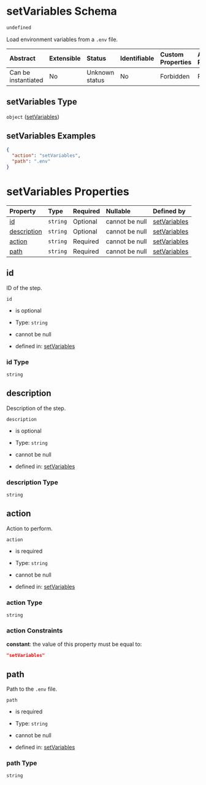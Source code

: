 # setVariables Schema

```txt
undefined
```

Load environment variables from a `.env` file.

| Abstract            | Extensible | Status         | Identifiable | Custom Properties | Additional Properties | Access Restrictions | Defined In                                                                         |
| :------------------ | :--------- | :------------- | :----------- | :---------------- | :-------------------- | :------------------ | :--------------------------------------------------------------------------------- |
| Can be instantiated | No         | Unknown status | No           | Forbidden         | Forbidden             | none                | [setVariables\_v2.schema.json](setVariables_v2.schema.json "open original schema") |

## setVariables Type

`object` ([setVariables](setvariables_v2.md))

## setVariables Examples

```json
{
  "action": "setVariables",
  "path": ".env"
}
```

# setVariables Properties

| Property                    | Type     | Required | Nullable       | Defined by                                                                                    |
| :-------------------------- | :------- | :------- | :------------- | :-------------------------------------------------------------------------------------------- |
| [id](#id)                   | `string` | Optional | cannot be null | [setVariables](setvariables_v2-properties-id.md "undefined#/properties/id")                   |
| [description](#description) | `string` | Optional | cannot be null | [setVariables](setvariables_v2-properties-description.md "undefined#/properties/description") |
| [action](#action)           | `string` | Required | cannot be null | [setVariables](setvariables_v2-properties-action.md "undefined#/properties/action")           |
| [path](#path)               | `string` | Required | cannot be null | [setVariables](setvariables_v2-properties-path.md "undefined#/properties/path")               |

## id

ID of the step.

`id`

*   is optional

*   Type: `string`

*   cannot be null

*   defined in: [setVariables](setvariables_v2-properties-id.md "undefined#/properties/id")

### id Type

`string`

## description

Description of the step.

`description`

*   is optional

*   Type: `string`

*   cannot be null

*   defined in: [setVariables](setvariables_v2-properties-description.md "undefined#/properties/description")

### description Type

`string`

## action

Action to perform.

`action`

*   is required

*   Type: `string`

*   cannot be null

*   defined in: [setVariables](setvariables_v2-properties-action.md "undefined#/properties/action")

### action Type

`string`

### action Constraints

**constant**: the value of this property must be equal to:

```json
"setVariables"
```

## path

Path to the `.env` file.

`path`

*   is required

*   Type: `string`

*   cannot be null

*   defined in: [setVariables](setvariables_v2-properties-path.md "undefined#/properties/path")

### path Type

`string`
